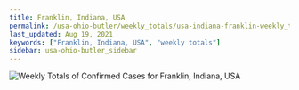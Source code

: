 ```yaml
---
title: Franklin, Indiana, USA
permalink: /usa-ohio-butler/weekly_totals/usa-indiana-franklin-weekly_totals.html
last_updated: Aug 19, 2021
keywords: ["Franklin, Indiana, USA", "weekly totals"]
sidebar: usa-ohio-butler_sidebar
---
```


![Weekly Totals of Confirmed Cases for Franklin, Indiana, USA](/covid_tracker/images/graphs/usa-indiana-franklin-weekly_totals_graph.png)
